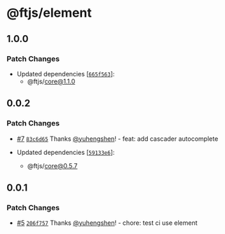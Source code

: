 # @ftjs/element

## 1.0.0

### Patch Changes

- Updated dependencies [[`665f563`](https://github.com/yuhengshen/ftjs/commit/665f563d8f0e51644684650c7988771204527118)]:
  - @ftjs/core@1.1.0

## 0.0.2

### Patch Changes

- [#7](https://github.com/yuhengshen/ftjs/pull/7) [`83c6d65`](https://github.com/yuhengshen/ftjs/commit/83c6d65105fcc8597d307f7546b4e3cf3fa971e1) Thanks [@yuhengshen](https://github.com/yuhengshen)! - feat: add cascader autocomplete

- Updated dependencies [[`59133e6`](https://github.com/yuhengshen/ftjs/commit/59133e616f883eec3609d82a31c08f1582b5d82d)]:
  - @ftjs/core@0.5.7

## 0.0.1

### Patch Changes

- [#5](https://github.com/yuhengshen/ftjs/pull/5) [`206f757`](https://github.com/yuhengshen/ftjs/commit/206f75717c86697b96f966f40797495f12dc9e89) Thanks [@yuhengshen](https://github.com/yuhengshen)! - chore: test ci use element
